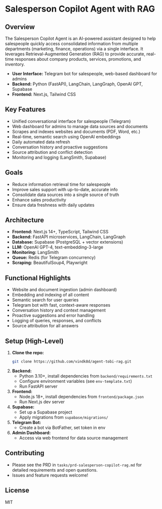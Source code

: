 # Salesperson Copilot Agent with RAG

## Overview
The Salesperson Copilot Agent is an AI-powered assistant designed to help salespeople quickly access consolidated information from multiple departments (marketing, finance, operations) via a single interface. It leverages Retrieval-Augmented Generation (RAG) to provide accurate, real-time responses about company products, services, promotions, and inventory.

- **User Interface:** Telegram bot for salespeople, web-based dashboard for admins
- **Backend:** Python (FastAPI), LangChain, LangGraph, OpenAI GPT, Supabase
- **Frontend:** Next.js, Tailwind CSS

## Key Features
- Unified conversational interface for salespeople (Telegram)
- Web dashboard for admins to manage data sources and documents
- Scrapes and indexes websites and documents (PDF, Word, etc.)
- Real-time, semantic search using OpenAI embeddings
- Daily automated data refresh
- Conversation history and proactive suggestions
- Source attribution and conflict detection
- Monitoring and logging (LangSmith, Supabase)

## Goals
- Reduce information retrieval time for salespeople
- Improve sales support with up-to-date, accurate info
- Consolidate data sources into a single source of truth
- Enhance sales productivity
- Ensure data freshness with daily updates

## Architecture
- **Frontend:** Next.js 14+, TypeScript, Tailwind CSS
- **Backend:** FastAPI microservices, LangChain, LangGraph
- **Database:** Supabase (PostgreSQL + vector extensions)
- **LLM:** OpenAI GPT-4, text-embedding-3-large
- **Monitoring:** LangSmith
- **Queue:** Redis (for Telegram concurrency)
- **Scraping:** BeautifulSoup4, Playwright

## Functional Highlights
- Website and document ingestion (admin dashboard)
- Embedding and indexing of all content
- Semantic search for user queries
- Telegram bot with fast, context-aware responses
- Conversation history and context management
- Proactive suggestions and error handling
- Logging of queries, responses, and conflicts
- Source attribution for all answers

## Setup (High-Level)
1. **Clone the repo:**
   ```bash
   git clone https://github.com/vindk8d/agent-tobi-rag.git
   ```
2. **Backend:**
   - Python 3.10+, install dependencies from `backend/requirements.txt`
   - Configure environment variables (see `env-template.txt`)
   - Run FastAPI server
3. **Frontend:**
   - Node.js 18+, install dependencies from `frontend/package.json`
   - Run Next.js dev server
4. **Supabase:**
   - Set up a Supabase project
   - Apply migrations from `supabase/migrations/`
5. **Telegram Bot:**
   - Create a bot via BotFather, set token in env
6. **Admin Dashboard:**
   - Access via web frontend for data source management

## Contributing
- Please see the PRD in `tasks/prd-salesperson-copilot-rag.md` for detailed requirements and open questions.
- Issues and feature requests welcome!

## License
MIT 